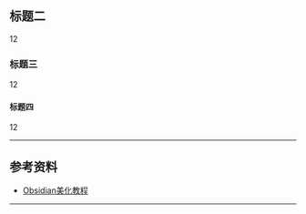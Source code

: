 
## 标题二

12

### 标题三

12

#### 标题四

12

---


## 参考资料

- [Obsidian美化教程](https://juejin.cn/post/7185459201890582585)




---
